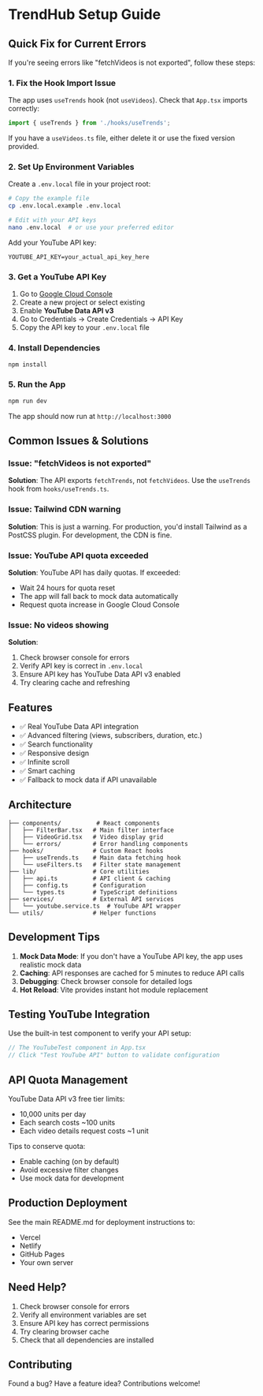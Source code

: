 # TrendHub Setup Guide

## Quick Fix for Current Errors

If you're seeing errors like "fetchVideos is not exported", follow these steps:

### 1. Fix the Hook Import Issue

The app uses `useTrends` hook (not `useVideos`). Check that `App.tsx` imports correctly:

```typescript
import { useTrends } from './hooks/useTrends';
```

If you have a `useVideos.ts` file, either delete it or use the fixed version provided.

### 2. Set Up Environment Variables

Create a `.env.local` file in your project root:

```bash
# Copy the example file
cp .env.local.example .env.local

# Edit with your API keys
nano .env.local  # or use your preferred editor
```

Add your YouTube API key:
```
YOUTUBE_API_KEY=your_actual_api_key_here
```

### 3. Get a YouTube API Key

1. Go to [Google Cloud Console](https://console.developers.google.com/)
2. Create a new project or select existing
3. Enable **YouTube Data API v3**
4. Go to Credentials → Create Credentials → API Key
5. Copy the API key to your `.env.local` file

### 4. Install Dependencies

```bash
npm install
```

### 5. Run the App

```bash
npm run dev
```

The app should now run at `http://localhost:3000`

## Common Issues & Solutions

### Issue: "fetchVideos is not exported"
**Solution**: The API exports `fetchTrends`, not `fetchVideos`. Use the `useTrends` hook from `hooks/useTrends.ts`.

### Issue: Tailwind CDN warning
**Solution**: This is just a warning. For production, you'd install Tailwind as a PostCSS plugin. For development, the CDN is fine.

### Issue: YouTube API quota exceeded
**Solution**: YouTube API has daily quotas. If exceeded:
- Wait 24 hours for quota reset
- The app will fall back to mock data automatically
- Request quota increase in Google Cloud Console

### Issue: No videos showing
**Solution**: 
1. Check browser console for errors
2. Verify API key is correct in `.env.local`
3. Ensure API key has YouTube Data API v3 enabled
4. Try clearing cache and refreshing

## Features

- ✅ Real YouTube Data API integration
- ✅ Advanced filtering (views, subscribers, duration, etc.)
- ✅ Search functionality
- ✅ Responsive design
- ✅ Infinite scroll
- ✅ Smart caching
- ✅ Fallback to mock data if API unavailable

## Architecture

```
├── components/          # React components
│   ├── FilterBar.tsx   # Main filter interface
│   ├── VideoGrid.tsx   # Video display grid
│   └── errors/         # Error handling components
├── hooks/              # Custom React hooks
│   ├── useTrends.ts    # Main data fetching hook
│   └── useFilters.ts   # Filter state management
├── lib/                # Core utilities
│   ├── api.ts          # API client & caching
│   ├── config.ts       # Configuration
│   └── types.ts        # TypeScript definitions
├── services/           # External API services
│   └── youtube.service.ts  # YouTube API wrapper
└── utils/              # Helper functions
```

## Development Tips

1. **Mock Data Mode**: If you don't have a YouTube API key, the app uses realistic mock data
2. **Caching**: API responses are cached for 5 minutes to reduce API calls
3. **Debugging**: Check browser console for detailed logs
4. **Hot Reload**: Vite provides instant hot module replacement

## Testing YouTube Integration

Use the built-in test component to verify your API setup:

```typescript
// The YouTubeTest component in App.tsx
// Click "Test YouTube API" button to validate configuration
```

## API Quota Management

YouTube Data API v3 free tier limits:
- 10,000 units per day
- Each search costs ~100 units
- Each video details request costs ~1 unit

Tips to conserve quota:
- Enable caching (on by default)
- Avoid excessive filter changes
- Use mock data for development

## Production Deployment

See the main README.md for deployment instructions to:
- Vercel
- Netlify
- GitHub Pages
- Your own server

## Need Help?

1. Check browser console for errors
2. Verify all environment variables are set
3. Ensure API key has correct permissions
4. Try clearing browser cache
5. Check that all dependencies are installed

## Contributing

Found a bug? Have a feature idea? Contributions welcome!